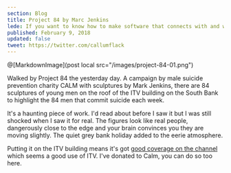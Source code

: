 ```yaml
---
section: Blog
title: Project 84 by Marc Jenkins
lede: If you want to know how to make software that connects with and works for real people, there's no substitute for shaking hands with the invisible demons programmers wrestle with.
published: February 9, 2018
updated: false
tweet: https://twitter.com/callumflack
---
```


@[MarkdownImage](post local src="/images/project-84-01.png")

Walked by Project 84 the yesterday day. A campaign by male suicide prevention charity CALM with sculptures by Mark Jenkins, there are 84 sculptures of young men on the roof of the ITV building on the South Bank to highlight the 84 men that commit suicide each week.

It's a haunting piece of work. I'd read about before I saw it but I was still shocked when I saw it for real. The figures look like real people, dangerously close to the edge and your brain convinces you they are moving slightly. The quiet grey bank holiday added to the eerie atmosphere.

Putting it on the ITV building means it's got [good coverage on the channel](https://www.itv.com/thismorning/hot-topics/project-84-we-join-the-campaign-to-prevent-male-suicide) which seems a good use of ITV. I've donated to Calm, you can do so too here.
